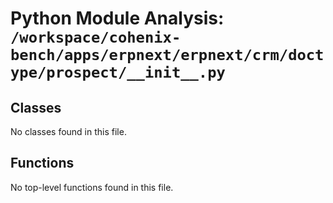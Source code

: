 # Python Module Analysis: `/workspace/cohenix-bench/apps/erpnext/erpnext/crm/doctype/prospect/__init__.py`

## Classes

No classes found in this file.


## Functions

No top-level functions found in this file.
